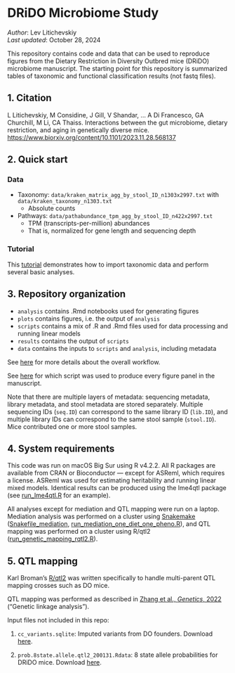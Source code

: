 DRiDO Microbiome Study
================

*Author*: Lev Litichevskiy  
*Last updated*: October 28, 2024

This repository contains code and data that can be used to reproduce
figures from the Dietary Restriction in Diversity Outbred mice (DRiDO)
microbiome manuscript. The starting point for this repository is
summarized tables of taxonomic and functional classification results
(not fastq files).

## 1. Citation

L Litichevskiy, M Considine, J Gill, V Shandar, … A Di Francesco, GA Churchill, M Li, CA Thaiss. Interactions between the gut microbiome, dietary restriction, and aging in genetically diverse mice. <https://www.biorxiv.org/content/10.1101/2023.11.28.568137>

## 2. Quick start

### Data

- Taxonomy: `data/kraken_matrix_agg_by_stool_ID_n1303x2997.txt` with
  `data/kraken_taxonomy_n1303.txt`
  - Absolute counts
- Pathways: `data/pathabundance_tpm_agg_by_stool_ID_n422x2997.txt`
  - TPM (transcripts-per-million) abundances
  - That is, normalized for gene length and sequencing depth

### Tutorial

This [tutorial](analysis/tutorial.md) demonstrates how to import
taxonomic data and perform several basic analyses.

## 3. Repository organization

- `analysis` contains .Rmd notebooks used for generating figures
- `plots` contains figures, i.e. the output of `analysis`
- `scripts` contains a mix of .R and .Rmd files used for data processing
  and running linear models
- `results` contains the output of `scripts`
- `data` contains the inputs to `scripts` and `analysis`, including
  metadata

See [here](TOC.html) for more details about the overall workflow.

See [here](script_used_for_each_figure_panel.html) for which script was used to produce every figure panel in the manuscript.

Note that there are multiple layers of metadata: sequencing metadata,
library metadata, and stool metadata are stored separately. Multiple
sequencing IDs (`seq.ID`) can correspond to the same library ID
(`lib.ID`), and multiple library IDs can correspond to the same stool
sample (`stool.ID`). Mice contributed one or more stool samples.

## 4. System requirements

This code was run on macOS Big Sur using R v4.2.2. All R packages are
available from CRAN or Bioconductor — except for ASReml, which requires
a license. ASReml was used for estimating heritability and running
linear mixed models. Identical results can be produced using the lme4qtl
package (see [run_lme4qtl.R](scripts/run_lme4qtl.R) for an example).

All analyses except for mediation and QTL mapping were run on a laptop.
Mediation analysis was performed on a cluster using
[Snakemake](https://snakemake.github.io/)
([Snakefile_mediation](scripts/Snakefile_mediation),
[run_mediation_one_diet_one_pheno.R](scripts/run_mediation_one_diet_one_pheno.R)),
and QTL mapping was performed on a cluster using R/qtl2
([run_genetic_mapping_rqtl2.R](scripts/run_genetic_mapping_rqtl2.R)).

## 5. QTL mapping

Karl Broman’s [R/qtl2](https://kbroman.org/qtl2/) was written
specifically to handle multi-parent QTL mapping crosses such as DO mice.

QTL mapping was performed as described in [Zhang et al., *Genetics*,
2022](https://academic.oup.com/genetics/article/220/1/iyab157/6375446#325918956)
(“Genetic linkage analysis”).

Input files not included in this repo:

1.  `cc_variants.sqlite`: Imputed variants from DO founders. Download
    [here](https://figshare.com/articles/dataset/SQLite_database_of_variants_in_Collaborative_Cross_founder_mouse_strains/5280229).

2.  `prob.8state.allele.qtl2_200131.Rdata`: 8 state allele probabilities
    for DRiDO mice. Download
    [here](https://figshare.com/articles/dataset/Supplementary_files_associated_with_the_DRiDO_microbiome_manuscript/25043753).
